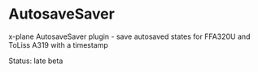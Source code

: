 # AutosaveSaver
x-plane AutosaveSaver plugin - save autosaved states for FFA320U and ToLiss A319 with a timestamp

Status: late beta
